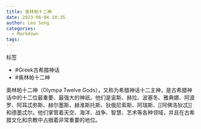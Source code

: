 ```yaml
---
title: 奥林帕十二神
date: 2023-06-08 10:35
author: Leo Song
categories:
  - Markdown
tags:
---
```


标签

- #Greek古希腊神话
- #奥林帕十二神 

奧林帕十二神（Olympa Twelve Gods），又称为希腊神话十二主神，是古希腊神话中的十二位最重要、最强大的神祇。他们是宙斯、赫拉、波塞冬、雅典娜、阿波罗、阿耳忒弥斯、赫尔墨斯、赫淮斯托斯、狄俄尼索斯、阿瑞斯、[[阿佛洛狄忒]]和德墨忒尔。他们掌管着天空、海洋、战争、智慧、艺术等各种领域，并且在古希腊文化和宗教中占据着非常重要的地位。
